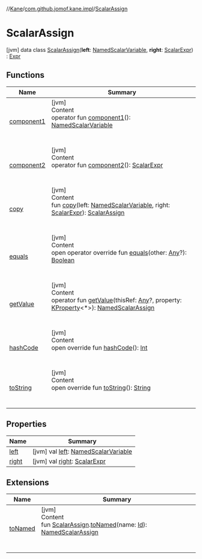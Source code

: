 //[Kane](../../index.md)/[com.github.jomof.kane.impl](../index.md)/[ScalarAssign](index.md)



# ScalarAssign  
 [jvm] data class [ScalarAssign](index.md)(**left**: [NamedScalarVariable](../-named-scalar-variable/index.md), **right**: [ScalarExpr](../-scalar-expr/index.md)) : [Expr](../-expr/index.md)   


## Functions  
  
|  Name|  Summary| 
|---|---|
| <a name="com.github.jomof.kane.impl/ScalarAssign/component1/#/PointingToDeclaration/"></a>[component1](component1.md)| <a name="com.github.jomof.kane.impl/ScalarAssign/component1/#/PointingToDeclaration/"></a>[jvm]  <br>Content  <br>operator fun [component1](component1.md)(): [NamedScalarVariable](../-named-scalar-variable/index.md)  <br><br><br>
| <a name="com.github.jomof.kane.impl/ScalarAssign/component2/#/PointingToDeclaration/"></a>[component2](component2.md)| <a name="com.github.jomof.kane.impl/ScalarAssign/component2/#/PointingToDeclaration/"></a>[jvm]  <br>Content  <br>operator fun [component2](component2.md)(): [ScalarExpr](../-scalar-expr/index.md)  <br><br><br>
| <a name="com.github.jomof.kane.impl/ScalarAssign/copy/#com.github.jomof.kane.impl.NamedScalarVariable#com.github.jomof.kane.impl.ScalarExpr/PointingToDeclaration/"></a>[copy](copy.md)| <a name="com.github.jomof.kane.impl/ScalarAssign/copy/#com.github.jomof.kane.impl.NamedScalarVariable#com.github.jomof.kane.impl.ScalarExpr/PointingToDeclaration/"></a>[jvm]  <br>Content  <br>fun [copy](copy.md)(left: [NamedScalarVariable](../-named-scalar-variable/index.md), right: [ScalarExpr](../-scalar-expr/index.md)): [ScalarAssign](index.md)  <br><br><br>
| <a name="kotlin/Any/equals/#kotlin.Any?/PointingToDeclaration/"></a>[equals](../../com.github.jomof.kane.impl.types/-double-algebraic-type/index.md#%5Bkotlin%2FAny%2Fequals%2F%23kotlin.Any%3F%2FPointingToDeclaration%2F%5D%2FFunctions%2F-1754281934)| <a name="kotlin/Any/equals/#kotlin.Any?/PointingToDeclaration/"></a>[jvm]  <br>Content  <br>open operator override fun [equals](../../com.github.jomof.kane.impl.types/-double-algebraic-type/index.md#%5Bkotlin%2FAny%2Fequals%2F%23kotlin.Any%3F%2FPointingToDeclaration%2F%5D%2FFunctions%2F-1754281934)(other: [Any](https://kotlinlang.org/api/latest/jvm/stdlib/kotlin/-any/index.html)?): [Boolean](https://kotlinlang.org/api/latest/jvm/stdlib/kotlin/-boolean/index.html)  <br><br><br>
| <a name="com.github.jomof.kane.impl/ScalarAssign/getValue/#kotlin.Any?#kotlin.reflect.KProperty[*]/PointingToDeclaration/"></a>[getValue](get-value.md)| <a name="com.github.jomof.kane.impl/ScalarAssign/getValue/#kotlin.Any?#kotlin.reflect.KProperty[*]/PointingToDeclaration/"></a>[jvm]  <br>Content  <br>operator fun [getValue](get-value.md)(thisRef: [Any](https://kotlinlang.org/api/latest/jvm/stdlib/kotlin/-any/index.html)?, property: [KProperty](https://kotlinlang.org/api/latest/jvm/stdlib/kotlin.reflect/-k-property/index.html)<*>): [NamedScalarAssign](../-named-scalar-assign/index.md)  <br><br><br>
| <a name="kotlin/Any/hashCode/#/PointingToDeclaration/"></a>[hashCode](../../com.github.jomof.kane.impl.types/-double-algebraic-type/index.md#%5Bkotlin%2FAny%2FhashCode%2F%23%2FPointingToDeclaration%2F%5D%2FFunctions%2F-1754281934)| <a name="kotlin/Any/hashCode/#/PointingToDeclaration/"></a>[jvm]  <br>Content  <br>open override fun [hashCode](../../com.github.jomof.kane.impl.types/-double-algebraic-type/index.md#%5Bkotlin%2FAny%2FhashCode%2F%23%2FPointingToDeclaration%2F%5D%2FFunctions%2F-1754281934)(): [Int](https://kotlinlang.org/api/latest/jvm/stdlib/kotlin/-int/index.html)  <br><br><br>
| <a name="kotlin/Any/toString/#/PointingToDeclaration/"></a>[toString](../../com.github.jomof.kane.impl.types/-object-kane-type/-companion/index.md#%5Bkotlin%2FAny%2FtoString%2F%23%2FPointingToDeclaration%2F%5D%2FFunctions%2F-1754281934)| <a name="kotlin/Any/toString/#/PointingToDeclaration/"></a>[jvm]  <br>Content  <br>open override fun [toString](../../com.github.jomof.kane.impl.types/-object-kane-type/-companion/index.md#%5Bkotlin%2FAny%2FtoString%2F%23%2FPointingToDeclaration%2F%5D%2FFunctions%2F-1754281934)(): [String](https://kotlinlang.org/api/latest/jvm/stdlib/kotlin/-string/index.html)  <br><br><br>


## Properties  
  
|  Name|  Summary| 
|---|---|
| <a name="com.github.jomof.kane.impl/ScalarAssign/left/#/PointingToDeclaration/"></a>[left](left.md)| <a name="com.github.jomof.kane.impl/ScalarAssign/left/#/PointingToDeclaration/"></a> [jvm] val [left](left.md): [NamedScalarVariable](../-named-scalar-variable/index.md)   <br>
| <a name="com.github.jomof.kane.impl/ScalarAssign/right/#/PointingToDeclaration/"></a>[right](right.md)| <a name="com.github.jomof.kane.impl/ScalarAssign/right/#/PointingToDeclaration/"></a> [jvm] val [right](right.md): [ScalarExpr](../-scalar-expr/index.md)   <br>


## Extensions  
  
|  Name|  Summary| 
|---|---|
| <a name="com.github.jomof.kane.impl//toNamed/com.github.jomof.kane.impl.ScalarAssign#kotlin.Any/PointingToDeclaration/"></a>[toNamed](../to-named.md)| <a name="com.github.jomof.kane.impl//toNamed/com.github.jomof.kane.impl.ScalarAssign#kotlin.Any/PointingToDeclaration/"></a>[jvm]  <br>Content  <br>fun [ScalarAssign](index.md).[toNamed](../to-named.md)(name: [Id](../index.md#%5Bcom.github.jomof.kane.impl%2FId%2F%2F%2FPointingToDeclaration%2F%5D%2FClasslikes%2F-1754281934)): [NamedScalarAssign](../-named-scalar-assign/index.md)  <br><br><br>

